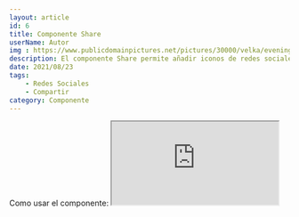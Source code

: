 ```yaml
---
layout: article
id: 6
title: Componente Share
userName: Autor
img : https://www.publicdomainpictures.net/pictures/30000/velka/evening-landscape-13530956185Aw.jpg
description: El componente Share permite añadir iconos de redes sociales para compartir publicaciones.
date: 2021/08/23
tags:
    - Redes Sociales
    - Compartir
category: Componente
---
```


<script>
    import Seo from '$lib/Components/Framework/Seo.svelte';
    import Container from '$lib/Components/Framework/Container.svelte';
    import Column from '$lib/Components/Framework/Column.svelte';
    import { Iframe, Hn, List } from '$lib/Components/Framework/Html/html.js';
    import Signage from '$lib/Components/Framework/Signage.svelte';
    import Share from '$lib/Components/Framework/Share.svelte';

    let opciones= [
        'Añade iconos de las principales redes sociales',
        'Con opcion para imprimir, guardar en pdf o enviar por email',
        'Detecta automaticamente la url de la página a compartir'
    ];
</script>

<Seo 
    title={title}
    description={description}
    type="website"
    img={img}
/>

<!-- Como usar el componente: -->
<Container class="medium padding">
    <Hn type="h2">Como usar el componente:</Hn>
    <Signage class="default word-break" icon="fas fa-sitemap" text="Directorio: $lib/Components/Framework/Share.svelte"/>
    <Column class="col-2 text-justify">
        <Iframe title="Código del componente" class="code m-top" src="https://carbon.now.sh/embed/Cfd0JzIfVlx3vNb4vhOU" />
        <div>
            <p class="text-justify">Importa el componente. Copia y pega el código de ejemplo que te muestro al lado de este mismo texto.</p>
            <List class="li-disc" list={opciones}/>
        </div>
    </Column>
</Container>
<Container class="medium padding">
    <Hn type="h2" class="title">Ejemplo:</Hn>
    <Share/>
</Container>